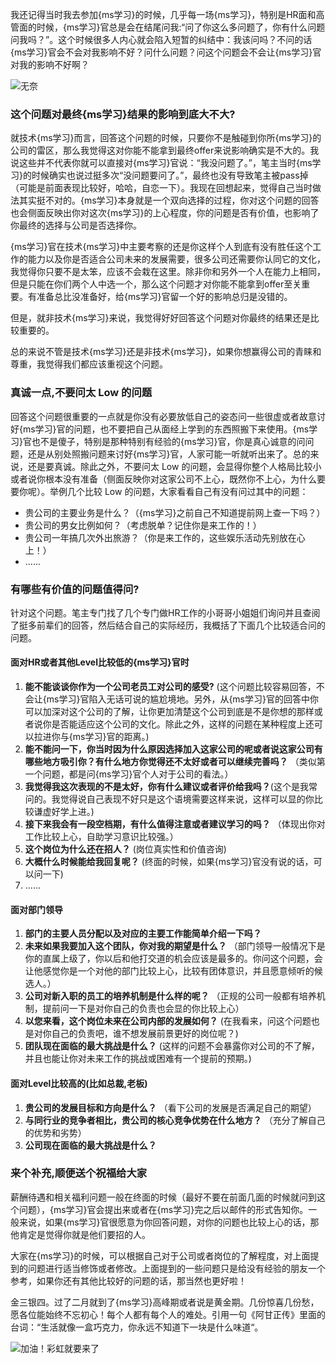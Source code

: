 我还记得当时我去参加{ms学习}的时候，几乎每一场{ms学习}，特别是HR面和高管面的时候，{ms学习}官总是会在结尾问我:“问了你这么多问题了，你有什么问题问我吗？”。这个时候很多人内心就会陷入短暂的纠结中：我该问吗？不问的话{ms学习}官会不会对我影响不好？问什么问题？问这个问题会不会让{ms学习}官对我的影响不好啊？ 

![无奈](https://my-blog-to-use.oss-cn-beijing.aliyuncs.com/2019-2/无奈.jpg)

### 这个问题对最终{ms学习}结果的影响到底大不大?

就技术{ms学习}而言，回答这个问题的时候，只要你不是触碰到你所{ms学习}的公司的雷区，那么我觉得这对你能不能拿到最终offer来说影响确实是不大的。我说这些并不代表你就可以直接对{ms学习}官说：“我没问题了。”，笔主当时{ms学习}的时候确实也说过挺多次“没问题要问了。”，最终也没有导致笔主被pass掉（可能是前面表现比较好，哈哈，自恋一下）。我现在回想起来，觉得自己当时做法其实挺不对的。{ms学习}本身就是一个双向选择的过程，你对这个问题的回答也会侧面反映出你对这次{ms学习}的上心程度，你的问题是否有价值，也影响了你最终的选择与公司是否选择你。

{ms学习}官在技术{ms学习}中主要考察的还是你这样个人到底有没有胜任这个工作的能力以及你是否适合公司未来的发展需要，很多公司还需要你认同它的文化，我觉得你只要不是太笨，应该不会栽在这里。除非你和另外一个人在能力上相同，但是只能在你们两个人中选一个，那么这个问题才对你能不能拿到offer至关重要。有准备总比没准备好，给{ms学习}官留一个好的影响总归是没错的。

但是，就非技术{ms学习}来说，我觉得好好回答这个问题对你最终的结果还是比较重要的。

总的来说不管是技术{ms学习}还是非技术{ms学习}，如果你想赢得公司的青睐和尊重，我觉得我们都应该重视这个问题。

### 真诚一点,不要问太 Low 的问题

回答这个问题很重要的一点就是你没有必要放低自己的姿态问一些很虚或者故意讨好{ms学习}官的问题，也不要把自己从面经上学到的东西照搬下来使用。{ms学习}官也不是傻子，特别是那种特别有经验的{ms学习}官，你是真心诚意的问问题，还是从别处照搬问题来讨好{ms学习}官，人家可能一听就听出来了。总的来说，还是要真诚。除此之外，不要问太 Low 的问题，会显得你整个人格局比较小或者说你根本没有准备（侧面反映你对这家公司不上心，既然你不上心，为什么要要你呢）。举例几个比较 Low 的问题，大家看看自己有没有问过其中的问题：

- 贵公司的主要业务是什么？（{ms学习}之前自己不知道提前网上查一下吗？）
- 贵公司的男女比例如何？（考虑脱单？记住你是来工作的！）
- 贵公司一年搞几次外出旅游？（你是来工作的，这些娱乐活动先别放在心上！）
- ......

### 有哪些有价值的问题值得问?

针对这个问题。笔主专门找了几个专门做HR工作的小哥哥小姐姐们询问并且查阅了挺多前辈们的回答，然后结合自己的实际经历，我概括了下面几个比较适合问的问题。

#### 面对HR或者其他Level比较低的{ms学习}官时

1. **能不能谈谈你作为一个公司老员工对公司的感受?** (这个问题比较容易回答，不会让{ms学习}官陷入无话可说的尴尬境地。另外，从{ms学习}官的回答中你可以加深对这个公司的了解，让你更加清楚这个公司到底是不是你想的那样或者说你是否能适应这个公司的文化。除此之外，这样的问题在某种程度上还可以拉进你与{ms学习}官的距离。)
2. **能不能问一下，你当时因为什么原因选择加入这家公司的呢或者说这家公司有哪些地方吸引你？有什么地方你觉得还不太好或者可以继续完善吗？** （类似第一个问题，都是问{ms学习}官个人对于公司的看法。）
3. **我觉得我这次表现的不是太好，你有什么建议或者评价给我吗？**(这个是我常问的。我觉得说自己表现不好只是这个语境需要这样来说，这样可以显的你比较谦虚好学上进。)
4. **接下来我会有一段空档期，有什么值得注意或者建议学习的吗？** （体现出你对工作比较上心，自助学习意识比较强。）
5. **这个岗位为什么还在招人？** (岗位真实性和价值咨询)
6. **大概什么时候能给我回复呢？** (终面的时候，如果{ms学习}官没有说的话，可以问一下)
7. ......



#### 面对部门领导

1. **部门的主要人员分配以及对应的主要工作能简单介绍一下吗？** 
2. **未来如果我要加入这个团队，你对我的期望是什么？** （部门领导一般情况下是你的直属上级了，你以后和他打交道的机会应该是最多的。你问这个问题，会让他感觉你是一个对他的部门比较上心，比较有团体意识，并且愿意倾听的候选人。）
3. **公司对新入职的员工的培养机制是什么样的呢？** （正规的公司一般都有培养机制，提前问一下是对你自己的负责也会显的你比较上心）
4. **以您来看，这个岗位未来在公司内部的发展如何？** (在我看来，问这个问题也是对你自己的负责吧，谁不想发展前景更好的岗位呢？)
5. **团队现在面临的最大挑战是什么？** (这样的问题不会暴露你对公司的不了解，并且也能让你对未来工作的挑战或困难有一个提前的预期。)



#### 面对Level比较高的(比如总裁,老板)

1. **贵公司的发展目标和方向是什么？** （看下公司的发展是否满足自己的期望）
2. **与同行业的竞争者相比，贵公司的核心竞争优势在什么地方？** （充分了解自己的优势和劣势）
3. **公司现在面临的最大挑战是什么？**

### 来个补充,顺便送个祝福给大家

薪酬待遇和相关福利问题一般在终面的时候（最好不要在前面几面的时候就问到这个问题），{ms学习}官会提出来或者在{ms学习}完之后以邮件的形式告知你。一般来说，如果{ms学习}官很愿意为你回答问题，对你的问题也比较上心的话，那他肯定是觉得你就是他们要招的人。

大家在{ms学习}的时候，可以根据自己对于公司或者岗位的了解程度，对上面提到的问题进行适当修饰或者修改。上面提到的一些问题只是给没有经验的朋友一个参考，如果你还有其他比较好的问题的话，那当然也更好啦！

金三银四。过了二月就到了{ms学习}高峰期或者说是黄金期。几份惊喜几份愁，愿各位能始终不忘初心！每个人都有每个人的难处。引用一句《阿甘正传》里面的台词：“生活就像一盒巧克力，你永远不知道下一块是什么味道“。

![加油！彩虹就要来了](https://my-blog-to-use.oss-cn-beijing.aliyuncs.com/2019-2/生活就像一盒巧克力你永远不知道下一块是什么味道.JPEG)
